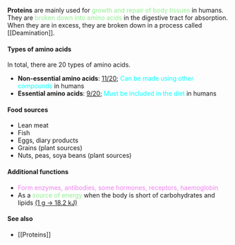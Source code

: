 **Proteins** are mainly used for <span style="color: lightgreen">growth and repair of body tissues</span> in humans. They are <span style="color: lightgreen">broken down into amino acids</span> in the digestive tract for absorption. When they are in excess, they are broken down in a process called [[Deamination]].

#### Types of amino acids
In total, there are 20 types of amino acids.
- **Non-essential amino acids**: <u>11/20</u>; <span style="color: aqua">Can be made using other compounds</span> in humans
- **Essential amino acids**: <u>9/20</u>; <span style="color: aqua">Must be included in the diet</span> in humans

#### Food sources
- Lean meat
- Fish
- Eggs, diary products
- Grains (plant sources)
- Nuts, peas, soya beans (plant sources)

#### Additional functions
- <span style="color: violet">Form enzymes, antibodies, some hormones, receptors, haemoglobin</span>
- As a <span style="color: lightgreen">source of energy</span> when the body is short of carbohydrates and lipids <u>(1 g → 18.2 kJ)</u>

#### See also
- [[Proteins]]
